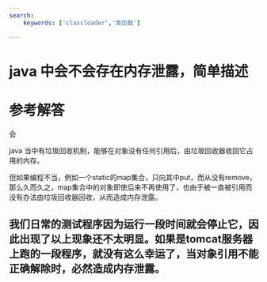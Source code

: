 ```yaml
---
search:
    keywords: ['classloader','类加载']

---
```


# java 中会不会存在内存泄露，简单描述

# 参考解答

会

java 当中有垃圾回收机制，能够在对象没有任何引用后，由垃圾回收器收回它占用的内存。

但如果编程不当，例如一个static的map集合，只向其中put，而从没有remove，那么久而久之，map集合中的对象即使后来不再使用了，也由于被一直被引用而没有办法由垃圾回收器回收，从而造成内存泄露。

我们日常的测试程序因为运行一段时间就会停止它，因此出现了以上现象还不太明显。如果是tomcat服务器上跑的一段程序，就没有这么幸运了，当对象引用不能正确解除时，必然造成内存泄露。
---